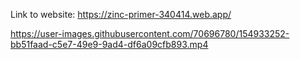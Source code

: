 Link to website: https://zinc-primer-340414.web.app/

https://user-images.githubusercontent.com/70696780/154933252-bb51faad-c5e7-49e9-9ad4-df6a09cfb893.mp4
